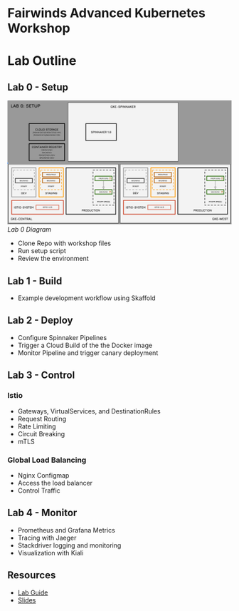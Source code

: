 # Fairwinds Advanced Kubernetes Workshop

# Lab Outline

## Lab 0 - Setup

![Lab 0 Diagram](diagrams/lab-0.png)*Lab 0 Diagram*

+  Clone Repo with workshop files
+  Run setup script
+  Review the environment

## Lab 1 - Build

+ Example development workflow using Skaffold

## Lab 2 - Deploy

+ Configure Spinnaker Pipelines
+ Trigger a Cloud Build of the the Docker image
+ Monitor Pipeline and trigger canary deployment

## Lab 3 - Control

### Istio

+ Gateways, VirtualServices, and DestinationRules
+ Request Routing
+ Rate Limiting
+ Circuit Breaking
+ mTLS

### Global Load Balancing

+ Nginx Configmap
+ Access the load balancer
+ Control Traffic

## Lab 4 - Monitor

+ Prometheus and Grafana Metrics
+ Tracing with Jaeger
+ Stackdriver logging and monitoring
+ Visualization with Kiali

## Resources

+ [Lab Guide](docs/lab_guide.pdf)
+ [Slides](docs/slides.pdf)

